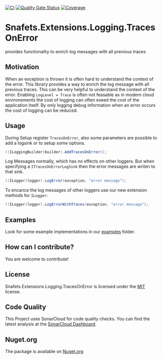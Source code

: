 [![CI](https://github.com/SnafetsTheOne/Snafets.Extensions.Logging.TracesOnError/actions/workflows/ci.yml/badge.svg?branch=main)](https://github.com/SnafetsTheOne/Snafets.Extensions.Logging.TracesOnError/actions/workflows/ci.yml)
[![Quality Gate Status](https://sonarcloud.io/api/project_badges/measure?project=snafetstheone_snafets-extensions-logging-tracesonerror&metric=alert_status)](https://sonarcloud.io/summary/new_code?id=snafetstheone_snafets-extensions-logging-tracesonerror)
[![Coverage](https://sonarcloud.io/api/project_badges/measure?project=snafetstheone_snafets-extensions-logging-tracesonerror&metric=coverage)](https://sonarcloud.io/summary/new_code?id=snafetstheone_snafets-extensions-logging-tracesonerror)

# Snafets.Extensions.Logging.TracesOnError

provides functionality to enrich log messages with all previous traces

## Motivation

When an exception is thrown it is often hard to understand the context of the error. This library provides a way to enrich the log message with all previous traces. This can be very helpful to understand the context of the error. Enabling `LogLevel = Trace` is often not feasable as in modern cloud environements the cost of logging can often exeed the cost of the application itself. By only logging debug information when an error occurs the cost of logging can be reduced.

## Usage

During Setup register `TracesOnError`, also some parameters are possible to add a logsink or to setup some options.
``` csharp
((ILoggingBuilder)builder).AddTracesOnError();
```

Log Messages normally, which has no effects on other loggers. But when specifying a `ITracesOnErrorLogSink` then the error messages are writen to that sink.
``` csharp
((ILogger)logger).LogError(exception, "error message");
```
To encance the log messages of other loggers use our new extension methods for `ILogger`:
``` csharp
((ILogger)logger).LogErrorWithTraces(exception, "error message");
```

## Examples

Look for some example implementations in our [examples](https://github.com/SnafetsTheOne/Snafets.Extensions.Logging.TracesOnError/tree/main/examples) folder.

## How can I contribute?

You are welcome to contribute!

## License

Snafets.Extensions.Logging.TracesOnError is licensed under the [MIT](LICENSE.TXT) license.

## Code Quality

This Project uses SonarCloud for code quality checks. You can find the latest analysis at the [SonarCloud Dashboard](https://sonarcloud.io/project/overview?id=snafetstheone_snafets-extensions-logging-tracesonerror).

## Nuget.org

The package is available on [Nuget.org](https://www.nuget.org/packages/Snafets.Extensions.Logging.TracesOnError/)

